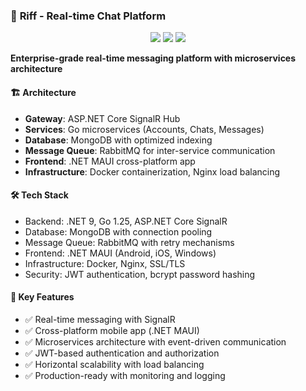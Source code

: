 ### 💬 **Riff - Real-time Chat Platform**
<div align="center">
  <img src="https://img.shields.io/badge/Status-Production%20Ready-success?style=for-the-badge" />
  <img src="https://img.shields.io/badge/Architecture-Microservices-blue?style=for-the-badge" />
  <img src="https://img.shields.io/badge/Platform-Cross--Platform-green?style=for-the-badge" />
</div>

**Enterprise-grade real-time messaging platform with microservices architecture**

#### 🏗️ **Architecture**
- **Gateway**: ASP.NET Core SignalR Hub
- **Services**: Go microservices (Accounts, Chats, Messages)
- **Database**: MongoDB with optimized indexing
- **Message Queue**: RabbitMQ for inter-service communication
- **Frontend**: .NET MAUI cross-platform app
- **Infrastructure**: Docker containerization, Nginx load balancing

#### 🛠️ **Tech Stack**

- Backend: .NET 9, Go 1.25, ASP.NET Core SignalR
- Database: MongoDB with connection pooling
- Message Queue: RabbitMQ with retry mechanisms
- Frontend: .NET MAUI (Android, iOS, Windows)
- Infrastructure: Docker, Nginx, SSL/TLS
- Security: JWT authentication, bcrypt password hashing


#### 🚀 **Key Features**
- ✅ Real-time messaging with SignalR
- ✅ Cross-platform mobile app (.NET MAUI)
- ✅ Microservices architecture with event-driven communication
- ✅ JWT-based authentication and authorization
- ✅ Horizontal scalability with load balancing
- ✅ Production-ready with monitoring and logging
